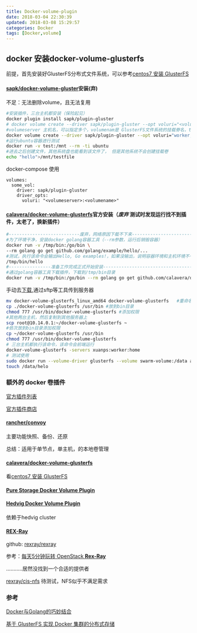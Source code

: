 ```yaml
---
title: Docker-volume-plugin
date: 2018-03-04 22:30:39
updated: 2018-03-08 15:29:57
categories: Docker
tags: [Docker,volume]
---
```


## docker 安装docker-volume-glusterfs

前提，首先安装好GlusterFS分布式文件系统，可以参考[centos7 安装 GlusterFS]()

#### [sapk/docker-volume-gluster](https://github.com/sapk/docker-volume-gluster)安装(弃)

不足：无法删除volume，且无法复用

```bash
#安装插件，三台主机都安装（保险起见）
docker plugin install sapk/plugin-gluster
# docker volume create --driver sapk/plugin-gluster --opt voluri="<volumeserver>,<otherserver>,<otheroptionalserver>:<volumename>" --name test
#volumeserver 主机名，可以指定多个，volumenam是 GlusterFS文件系统的挂载劵名，test是swarm挂载卷名
docker volume create --driver sapk/plugin-gluster --opt voluri="worker,home,xuanps:swarm-volume" --name test
#运行ubuntu容器进行测试
docker run -v test:/mnt --rm -ti ubuntu
#进去之后创建文件，其他系统盘也能看到该文件了， 但是其他系统不会创建挂载卷
echo "hello">/mnt/testfile

```

docker-compose 使用

```properties
volumes:
  some_vol:
    driver: sapk/plugin-gluster
    driver_opts:
      voluri: "<volumeserver>:<volumename>"
```



#### [calavera/docker-volume-glusterfs](https://github.com/calavera/docker-volume-glusterfs)官方安装（***废弃***   测试时发现运行找不到插件，太老了，换新插件）

```bash
#---------------------------废弃，网络原因下载不下来--------------------------------
#为了环境干净，安装docker golang容器工具（--rm参数，运行后销毁容器）
docker run -v /tmp/bin:/go/bin \
--rm golang go get github.com/golang/example/hello/...
#测试，执行该命令会输出Hello, Go examples!，如果没输出，说明容器环境和主机环境不一致
/tmp/bin/hello
#----------------准备工作完成正式开始安装---------------------------------------------------------
#通过golang容器工具下载插件，下载到/tmp/bin目录
docker run -v /tmp/bin:/go/bin --rm golang go get github.com/calavera/docker-volume-glusterfs
```

手动去[下载](https://github.com/calavera/docker-volume-glusterfs/releases),通过sftp等工具传到服务器

```bash
mv docker-volume-glusterfs_linux_amd64 docker-volume-glusterfs   #重命名
cp ./docker-volume-glusterfs /usr/bin #放到bin目录
chmod 777 /usr/bin/docker-volume-glusterfs #添加权限
#其他两台主机，然后复制到其他服务器上
scp root@10.14.0.1:~/docker-volume-glusterfs ~
#依次放到bin目录添加权限
cp ~/docker-volume-glusterfs /usr/bin 
chmod 777 /usr/bin/docker-volume-glusterfs
# 三台主机都执行该命令，该命令会前端运行
docker-volume-glusterfs -servers xuanps:worker:home
# 测试使用
sudo docker run --volume-driver glusterfs --volume swarm-volume:/data alpine ash
touch /data/helo
```

### 额外的 docker 卷插件

[官方插件列表](https://docs.docker.com/engine/extend/legacy_plugins/#volume-plugins)

[官方插件商店](https://store.docker.com/search?category=volume&q=&type=plugin)

#### [rancher/convoy](https://github.com/rancher/convoy)

主要功能快照、备份、还原

总结：适用于单节点，单主机，的本地卷管理

#### [calavera/**docker-volume-glusterfs**](https://github.com/calavera/docker-volume-glusterfs)

看[centos7 安装 GlusterFS]()

#### [Pure Storage Docker Volume Plugin](https://store.docker.com/plugins/pure-docker-volume-plugin?tab=description)

#### [Hedvig Docker Volume Plugin](https://store.docker.com/plugins/hedvig-docker-volume-plugin)

依赖于hedvig cluster

#### [REX-Ray](https://rexray.readthedocs.io/en/stable/user-guide/schedulers/docker/plug-ins/)

github: [rexray/rexray](https://github.com/rexray/rexray)

参考：[每天5分钟玩转 OpenStack **Rex-Ray**](https://www.ibm.com/developerworks/community/blogs/132cfa78-44b0-4376-85d0-d3096cd30d3f/entry/Swarm_%E5%A6%82%E4%BD%95%E5%AD%98%E5%82%A8%E6%95%B0%E6%8D%AE_%E6%AF%8F%E5%A4%A95%E5%88%86%E9%92%9F%E7%8E%A9%E8%BD%AC_Docker_%E5%AE%B9%E5%99%A8%E6%8A%80%E6%9C%AF_103?lang=en)

...........居然没找到一个合适的提供者

[rexray/cis-nfs](https://github.com/rexray/csi-nfs)  待测试，NFS似乎不满足需求



### 参考

[Docker与Golang的巧妙结合](https://yq.aliyun.com/articles/225444)

[基于 GlusterFS 实现 Docker 集群的分布式存储](https://www.ibm.com/developerworks/cn/opensource/os-cn-glusterfs-docker-volume/index.html)

